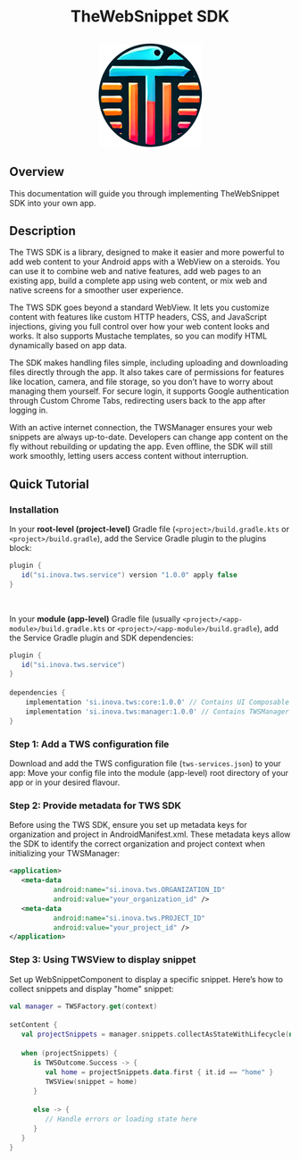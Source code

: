 
<div style="text-align: center;width: 100%;">
    <h1>TheWebSnippet SDK</h1>
    <img src="images/appIcon.png" alt="My Custom Icon" style="display: block; margin: 32px auto; max-width: 100%; height: auto;" />
</div>

## Overview
This documentation will guide you through implementing TheWebSnippet SDK into your own app.

## Description
The TWS SDK is a library, designed to make it easier and more powerful to add web
content to your Android apps with a WebView on a steroids. You can use it to combine web 
and native features, add web pages to an existing app, build a complete app using web content, 
or mix web and native screens for a smoother user experience.

The TWS SDK goes beyond a standard WebView. It lets you customize content with features like 
custom HTTP headers, CSS, and JavaScript injections, giving you full control over how your
web content looks and works. It also supports Mustache templates, so you can modify HTML 
dynamically based on app data.

The SDK makes handling files simple, including uploading and downloading files directly
through the app. It also takes care of permissions for features like location, camera,
and file storage, so you don’t have to worry about managing them yourself. For secure login,
it supports Google authentication through Custom Chrome Tabs, redirecting users back to the 
app after logging in.

With an active internet connection, the TWSManager ensures your web snippets are always up-to-date. 
Developers can change app content on the fly without rebuilding or updating the app. Even 
offline, the SDK will still work smoothly, letting users access content without interruption.

## Quick Tutorial
### Installation

In your <b>root-level (project-level)</b> Gradle file (`<project>/build.gradle.kts` or `<project>/build.gradle`), add the Service Gradle
plugin to the plugins block:

```gradle
plugin {
   id("si.inova.tws.service") version "1.0.0" apply false
}
```
<br>

In your <b>module (app-level)</b> Gradle file (usually `<project>/<app-module>/build.gradle.kts` or `<project>/<app-module>/build.gradle`),
add the Service Gradle plugin and SDK dependencies:

```gradle
plugin {
   id("si.inova.tws.service")
}

dependencies {
    implementation 'si.inova.tws:core:1.0.0' // Contains UI Composable components for displaying web pages
    implementation 'si.inova.tws:manager:1.0.0' // Contains TWSManager for loading and refreshing snippets in real time
}
```

### Step 1: Add a TWS configuration file

Download and add the TWS configuration file (`tws-services.json`) to your app:
Move your config file into the module (app-level) root directory of your app or in your desired flavour.

### Step 2: Provide metadata for TWS SDK

Before using the TWS SDK, ensure you set up metadata keys for organization and project in AndroidManifest.xml. 
These metadata keys allow the SDK to identify the correct organization and project context when initializing your TWSManager:

```xml
<application>
   <meta-data
           android:name="si.inova.tws.ORGANIZATION_ID"
           android:value="your_organization_id" />
   <meta-data
           android:name="si.inova.tws.PROJECT_ID"
           android:value="your_project_id" />
</application>
```

### Step 3: Using TWSView to display snippet

Set up WebSnippetComponent to display a specific snippet. Here’s how to collect snippets and display "home" snippet:

```kotlin
val manager = TWSFactory.get(context)

setContent {
   val projectSnippets = manager.snippets.collectAsStateWithLifecycle(null).value

   when (projectSnippets) {
      is TWSOutcome.Success -> {
         val home = projectSnippets.data.first { it.id == "home" }
         TWSView(snippet = home)
      }

      else -> {
         // Handle errors or loading state here
      }
   }
}
```
